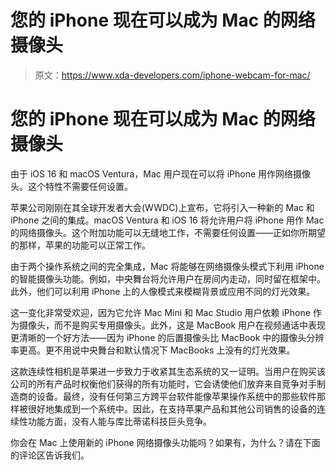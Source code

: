 # 您的 iPhone 现在可以成为 Mac 的网络摄像头

> 原文：<https://www.xda-developers.com/iphone-webcam-for-mac/>

# 您的 iPhone 现在可以成为 Mac 的网络摄像头

由于 iOS 16 和 macOS Ventura，Mac 用户现在可以将 iPhone 用作网络摄像头。这个特性不需要任何设置。

苹果公司刚刚在其全球开发者大会(WWDC)上宣布，它将引入一种新的 Mac 和 iPhone 之间的集成。macOS Ventura 和 iOS 16 将允许用户将 iPhone 用作 Mac 的网络摄像头。这个附加功能可以无缝地工作，不需要任何设置——正如你所期望的那样，苹果的功能可以正常工作。

由于两个操作系统之间的完全集成，Mac 将能够在网络摄像头模式下利用 iPhone 的智能摄像头功能。例如，中央舞台将允许用户在房间内走动，同时留在框架中。此外，他们可以利用 iPhone 上的人像模式来模糊背景或应用不同的灯光效果。

这一变化非常受欢迎，因为它允许 Mac Mini 和 Mac Studio 用户依赖 iPhone 作为摄像头，而不是购买专用摄像头。此外，这是 MacBook 用户在视频通话中表现更清晰的一个好方法——因为 iPhone 的后置摄像头比 MacBook 中的摄像头分辨率更高。更不用说中央舞台和默认情况下 MacBooks 上没有的灯光效果。

这款连续性相机是苹果进一步致力于收紧其生态系统的又一证明。当用户在购买该公司的所有产品时权衡他们获得的所有功能时，它会诱使他们放弃来自竞争对手制造商的设备。最终，没有任何第三方跨平台软件能像苹果操作系统中的那些软件那样被很好地集成到一个系统中。因此，在支持苹果产品和其他公司销售的设备的连续性功能方面，没有人能与库比蒂诺科技巨头竞争。

你会在 Mac 上使用新的 iPhone 网络摄像头功能吗？如果有，为什么？请在下面的评论区告诉我们。